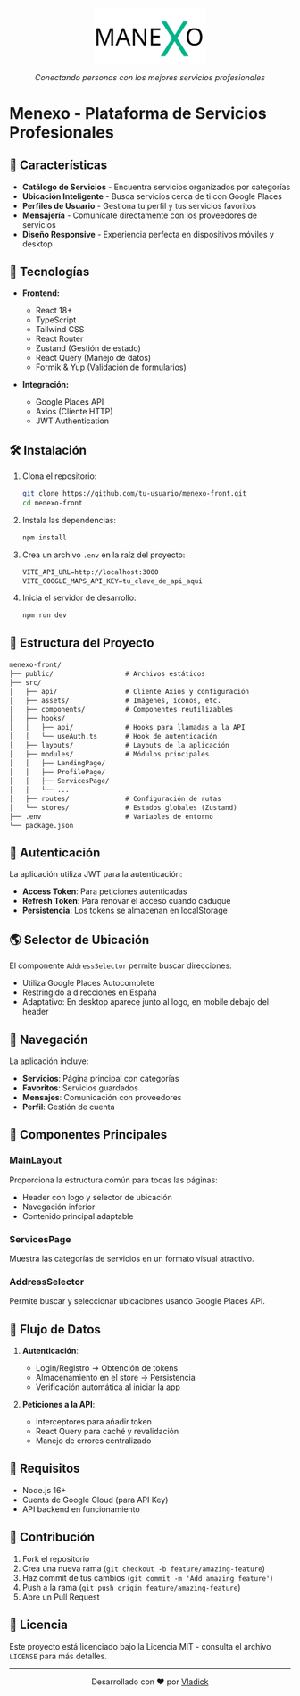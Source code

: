 
<div align="center">
  <img src="public/manexo-logo.svg" alt="Menexo Logo" width="200"/>
  <br/>
  <p><i>Conectando personas con los mejores servicios profesionales</i></p>
</div>

# Menexo - Plataforma de Servicios Profesionales


## 🚀 Características

- **Catálogo de Servicios** - Encuentra servicios organizados por categorías
- **Ubicación Inteligente** - Busca servicios cerca de ti con Google Places
- **Perfiles de Usuario** - Gestiona tu perfil y tus servicios favoritos
- **Mensajería** - Comunícate directamente con los proveedores de servicios
- **Diseño Responsive** - Experiencia perfecta en dispositivos móviles y desktop

## 🔧 Tecnologías

- **Frontend:**
  - React 18+
  - TypeScript
  - Tailwind CSS
  - React Router
  - Zustand (Gestión de estado)
  - React Query (Manejo de datos)
  - Formik & Yup (Validación de formularios)

- **Integración:**
  - Google Places API
  - Axios (Cliente HTTP)
  - JWT Authentication

## 🛠️ Instalación

1. Clona el repositorio:
   ```bash
   git clone https://github.com/tu-usuario/menexo-front.git
   cd menexo-front
   ```

2. Instala las dependencias:
   ```bash
   npm install
   ```

3. Crea un archivo `.env` en la raíz del proyecto:
   ```
   VITE_API_URL=http://localhost:3000
   VITE_GOOGLE_MAPS_API_KEY=tu_clave_de_api_aqui
   ```

4. Inicia el servidor de desarrollo:
   ```bash
   npm run dev
   ```

## 📁 Estructura del Proyecto

```
menexo-front/
├── public/                  # Archivos estáticos
├── src/
│   ├── api/                 # Cliente Axios y configuración
│   ├── assets/              # Imágenes, íconos, etc.
│   ├── components/          # Componentes reutilizables
│   ├── hooks/
│   │   ├── api/             # Hooks para llamadas a la API
│   │   └── useAuth.ts       # Hook de autenticación
│   ├── layouts/             # Layouts de la aplicación
│   ├── modules/             # Módulos principales
│   │   ├── LandingPage/
│   │   ├── ProfilePage/
│   │   ├── ServicesPage/
│   │   └── ...
│   ├── routes/              # Configuración de rutas
│   └── stores/              # Estados globales (Zustand)
├── .env                     # Variables de entorno
└── package.json
```

## 🔐 Autenticación

La aplicación utiliza JWT para la autenticación:

- **Access Token**: Para peticiones autenticadas
- **Refresh Token**: Para renovar el acceso cuando caduque
- **Persistencia**: Los tokens se almacenan en localStorage

## 🌎 Selector de Ubicación

El componente `AddressSelector` permite buscar direcciones:

- Utiliza Google Places Autocomplete
- Restringido a direcciones en España
- Adaptativo: En desktop aparece junto al logo, en mobile debajo del header

## 📱 Navegación

La aplicación incluye:

- **Servicios**: Página principal con categorías
- **Favoritos**: Servicios guardados
- **Mensajes**: Comunicación con proveedores
- **Perfil**: Gestión de cuenta

## 🧩 Componentes Principales

### MainLayout

Proporciona la estructura común para todas las páginas:
- Header con logo y selector de ubicación
- Navegación inferior
- Contenido principal adaptable

### ServicesPage

Muestra las categorías de servicios en un formato visual atractivo.

### AddressSelector

Permite buscar y seleccionar ubicaciones usando Google Places API.

## 🔄 Flujo de Datos

1. **Autenticación**:
   - Login/Registro → Obtención de tokens
   - Almacenamiento en el store → Persistencia
   - Verificación automática al iniciar la app

2. **Peticiones a la API**:
   - Interceptores para añadir token
   - React Query para caché y revalidación
   - Manejo de errores centralizado

## 📝 Requisitos

- Node.js 16+
- Cuenta de Google Cloud (para API Key)
- API backend en funcionamiento

## 🤝 Contribución

1. Fork el repositorio
2. Crea una nueva rama (`git checkout -b feature/amazing-feature`)
3. Haz commit de tus cambios (`git commit -m 'Add amazing feature'`)
4. Push a la rama (`git push origin feature/amazing-feature`)
5. Abre un Pull Request

## 📄 Licencia

Este proyecto está licenciado bajo la Licencia MIT - consulta el archivo `LICENSE` para más detalles.

---

<div align="center">
  <p>Desarrollado con ❤️ por <a href="https://github.com/vladickweb">Vladick</a></p>
</div>
